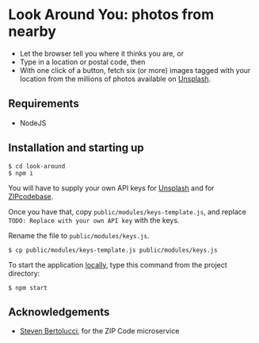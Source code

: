 # Look Around You: photos from nearby

* Let the browser tell you where it thinks you are, or
* Type in a location or postal code, then
* With one click of a button, fetch six (or more) images tagged with your location from the millions of photos available on [Unsplash](http://unsplash.com).

## Requirements
* NodeJS

## Installation and starting up
```console
$ cd look-around
$ npm i
```
You will have to supply your own API keys for [Unsplash](https://unsplash.com/oauth/applications) and for [ZIPcodebase](https://zipcodebase.com/).

Once you have that, copy `public/modules/keys-template.js`, and 
replace `TODO: Replace with your own API key` with the keys. 

Rename the file to `public/modules/keys.js`.

```console
$ cp public/modules/keys-template.js public/modules/keys.js
```
To start the application [locally](http://localhost:3467), type this command from the project directory:

```console
$ npm start
```


## Acknowledgements
- [Steven Bertolucci](https://github.com/stevenbertolucci/zipcode-microservice), for the ZIP Code microservice